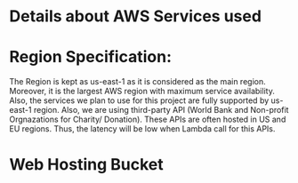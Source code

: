# Details about AWS Services used
# Region Specification:
The Region is kept as us-east-1 as it is considered as the main region. Moreover, it is the largest AWS region with maximum service availability. Also, the services we plan to use for this project are fully supported by us-east-1 region. Also, we are using third-party API (World Bank and Non-profit Orgnazations for Charity/ Donation). These APIs are often hosted in US and EU regions. Thus, the latency will be low when Lambda call for this APIs. 
# Web Hosting Bucket 
